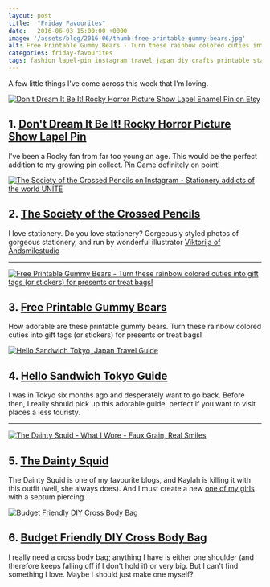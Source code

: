 ```yaml
---
layout: post
title:  "Friday Favourites"
date:   2016-06-03 15:00:00 +0000
image: '/assets/blog/2016-06/thumb-free-printable-gummy-bears.jpg'
alt: Free Printable Gummy Bears - Turn these rainbow colored cuties into gift tags (or stickers) for presents or treat bags!
categories: friday-favourites
tags: fashion lapel-pin instagram travel japan diy crafts printable stationery
---
```


<p class="intro">A few little things I've come across this week that I'm loving. </p>

<div class="row">
	<div class="col-md-6">
		<a href="https://www.etsy.com/listing/263885135/dont-dream-it-be-it-rocky-horror-picture" title="Don't Dream It Be It! Rocky Horror Picture Show Lapel Enamel Pin on Etsy"><img src="/assets/blog/2016-06/ff-rocky-horror-picture-show-lapel-pin.jpg" alt="Don't Dream It Be It! Rocky Horror Picture Show Lapel Enamel Pin on Etsy" title="Don't Dream It Be It! Rocky Horror Picture Show Lapel Enamel Pin on Etsy"></a>
		<h2>1. <a href="https://www.etsy.com/listing/263885135/dont-dream-it-be-it-rocky-horror-picture" title="Don't Dream It Be It! Rocky Horror Picture Show Lapel Enamel Pin on Etsy">Don't Dream It Be It! Rocky Horror Picture Show Lapel Pin</a></h2>
		<p>I've been a Rocky fan from far too young an age. This would be the perfect addition to my growing pin collect. Pin Game definitely on point!</p>
	</div>
	<div class="col-md-6">
		<a href="https://www.instagram.com/thesocietyofthecrossedpencils/" title="The Society of the Crossed Pencils on Instagram - Stationery addicts of the world UNITE"><img src="/assets/blog/2016-06/ff-the-society-of-the-crossed-pencils.jpg" alt="The Society of the Crossed Pencils on Instagram - Stationery addicts of the world UNITE" title="The Society of the Crossed Pencils on Instagram - Stationery addicts of the world UNITE"></a>
		<h2>2. <a href="https://www.instagram.com/thesocietyofthecrossedpencils/" title="The Society of the Crossed Pencils on Instagram - Stationery addicts of the world UNITE">The Society of the Crossed Pencils</a></h2>
		<p>I love stationery. Do you love stationery? Gorgeously styled photos of gorgeous stationery, and run by wonderful illustrator <a href="http://www.andsmilestudio.com" title="Website of illustator Viktorija of Andsmilestudio">Viktorija of Andsmilestudio</a></p>
	</div>
</div>

* * *

<div class="row">
	<div class="col-md-6">
		<a href="http://ohhappyday.com/2016/06/free-printable-gummy-bears/" title="Free Printable Gummy Bears - Turn these rainbow colored cuties into gift tags (or stickers) for presents or treat bags!"><img src="/assets/blog/2016-06/ff-free-printable-gummy-bears.jpg" alt="Free Printable Gummy Bears - Turn these rainbow colored cuties into gift tags (or stickers) for presents or treat bags!" title="Free Printable Gummy Bears - Turn these rainbow colored cuties into gift tags (or stickers) for presents or treat bags!"></a>
		<h2>3. <a href="http://ohhappyday.com/2016/06/free-printable-gummy-bears/" title="Free Printable Gummy Bears - Turn these rainbow colored cuties into gift tags (or stickers) for presents or treat bags!">Free Printable Gummy Bears</a></h2>
		<p>How adorable are these printable gummy bears. Turn these rainbow colored cuties into gift tags (or stickers) for presents or treat bags!</p>
	</div>
	<div class="col-md-6">
		<a href="http://hellosandwich.bigcartel.com/product/pre-order-hello-sandwich-tokyo-guide" title="Hello Sandwich Tokyo, Japan Travel Guide"><img src="/assets/blog/2016-06/ff-hello-sandwich-tokyo-guide.jpg" alt="Hello Sandwich Tokyo, Japan Travel Guide" title="Hello Sandwich Tokyo, Japan Travel Guide"></a>
		<h2>4. <a href="http://hellosandwich.bigcartel.com/product/pre-order-hello-sandwich-tokyo-guide" title="Hello Sandwich Tokyo, Japan Travel Guide">Hello Sandwich Tokyo Guide</a></h2>
		<p>I was in Tokyo six months ago and desperately want to go back. Before then, I really should pick up this adorable guide, perfect if you want to visit places a less touristy.</p>
	</div>
</div>

* * *

<div class="row">
	<div class="col-md-6">
		<a href="http://www.thedaintysquid.com/2016/06/what-i-wore-faux-grain-real-smiles.html" title="The Dainty Squid - What I Wore - Faux Grain, Real Smiles"><img src="/assets/blog/2016-06/ff-the-dainty-squid.jpg" alt="The Dainty Squid - What I Wore - Faux Grain, Real Smiles" title="The Dainty Squid - What I Wore - Faux Grain, Real Smiles"></a>
		<h2>5. <a href="http://www.thedaintysquid.com/2016/06/what-i-wore-faux-grain-real-smiles.html" title="The Dainty Squid - What I Wore - Faux Grain, Real Smiles">The Dainty Squid</a></h2>
		<p>The Dainty Squid is one of my favourite blogs, and Kaylah is killing it with this outfit (well, she always does). And I must create a new <a href="/category/my-work/" title="Illustration work by A Rose Cast">one of my girls</a> with a septum piercing.</p>
	</div>
	<div class="col-md-6">
		<a href="http://www.papernstitchblog.com/2016/06/01/budget-friendly-diy-crossbody-bag/" title="Budget Friendly DIY Cross Body Bag"><img src="/assets/blog/2016-06/ff-budget-friendly-diy-crossbody-bag.jpg" alt="Budget Friendly DIY Cross Body Bag" title="Budget Friendly DIY Cross Body Bag"></a>
		<h2>6. <a href="http://www.papernstitchblog.com/2016/06/01/budget-friendly-diy-crossbody-bag/" title="Budget Friendly DIY Cross Body Bag">Budget Friendly DIY Cross Body Bag</a></h2>
		<p>I really need a cross body bag; anything I have is either one shoulder (and therefore keeps falling off if I don't hold it) or very big. But I can't find something I love. Maybe I should just make one myself?</p>
	</div>
</div>